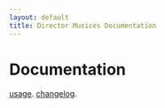 ```yaml
---
layout: default
title: Director Musices Documentation
---
```


# Documentation

[usage](usage.html).
[changelog](changelog.html).
